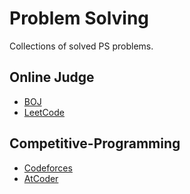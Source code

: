 # Problem Solving
Collections of solved PS problems.

## Online Judge
- [BOJ](https://www.acmicpc.net/)
- [LeetCode](https://leetcode.com/)

## Competitive-Programming
- [Codeforces](https://codeforces.com/)
- [AtCoder](https://atcoder.jp/)
